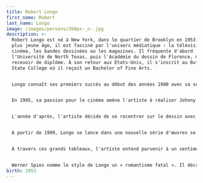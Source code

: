 ```yaml
---
title: Robert Longo
first_name: Robert
last_name: Longo
image: /images/persons/260px-_n-.jpg
description: >-
  Robert Longo est né à New York, dans le quartier de Brooklyn en 1953. Dès le
  plus jeune âge, il est fasciné par l'univers médiatique : la télévision, le
  cinéma, les bandes dessinées ou les magazines. Il fréquente d'abord
  l'Université de North Texas, puis l'Académie du dessin de Florence, mais sans
  recevoir de diplôme. À son retour aux États-Unis, il s'inscrit au Buffalo
  State College où il reçoit un Bachelor of Fine Arts.


  Longo connaît ses premiers succès au début des années 1980 avec sa série Men in the Cities, grands dessins au fusain représentant des hommes et des femmes sur fond immaculé, vêtus sobrement de blanc et de noir, adoptant des positions contraintes, contorsionnées. Par la suite, ses œuvres prennent un tournant plus sculptural tels Sword of the Pig ou Combines.


  En 1995, sa passion pour le cinéma amène l'artiste à réaliser Johnny Mnemonic, un film de genre cyberpunk.


  L'année d'après, l'artiste décide de se recentrer sur le dessin avec la série Magellan, soit trois cent soixante-six esquisses en noir et blanc, une pour chaque jour de l'année.


  À partir de 1999, Longo se lance dans une nouvelle série d'œuvres se focalisant sur deux grands thèmes. Ce sont des terrifiants dessins de vagues déferlantes, d'explosions atomiques, des planètes ou des requins blancs, tous motifs saisissant l'effroyable beauté des forces de la nature, que contrebalancent des fleurs rouge sang et des visages d'enfants endormis.


  À travers ces grands tableaux, l'artiste entend parvenir à un sentiment « d'immensité de l'intime ». Il réalise aussi des dessins représentant les attaques du 11 septembre 2001 au World Trade Center.


  Werner Spies nomme le style de Longo un « romantisme fatal ». Il décrit ses dernières œuvres ainsi : « Il n'y a rien dans les travaux plus récents de Longo, qui fasse signe au-delà d'une mélancolie abyssale. Tout au plus on pourrait parler d'un renversement de l'horreur dans un sublime absolument efficace. Car ce que nous voyons, les flots tourbillonnants qui engloutissent toutes choses ou les champignons atomiques en pleine efflorescence, déroulant sur des scènes diverses les variations toujours renouvelées d'un spectacle mortel, tout cela, ce sont littéralement des tableaux d'apocalypse, des images auxquelles plus aucune ne saurait succéder. »
birth: 1953
---
```

